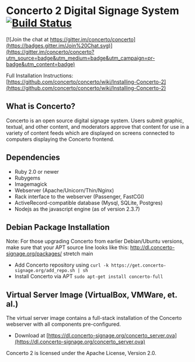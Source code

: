 # Concerto 2 Digital Signage System [![Build Status](https://travis-ci.org/concerto/concerto.png?branch=master)](https://travis-ci.org/concerto/concerto)

[![Join the chat at https://gitter.im/concerto/concerto](https://badges.gitter.im/Join%20Chat.svg)](https://gitter.im/concerto/concerto?utm_source=badge&utm_medium=badge&utm_campaign=pr-badge&utm_content=badge)

Full Installation Instructions: [https://github.com/concerto/concerto/wiki/Installing-Concerto-2](https://github.com/concerto/concerto/wiki/Installing-Concerto-2)

## What is Concerto?
Concerto is an open source digital signage system. Users submit graphic, textual, and other content, and moderators approve that content for use in a variety of content feeds which are displayed on screens connected to computers displaying the Concerto frontend.

## Dependencies
* Ruby 2.0 or newer
* Rubygems
* Imagemagick
* Webserver (Apache/Unicorn/Thin/Nginx)
* Rack interface to the webserver (Passenger, FastCGI)
* ActiveRecord-compatible database (Mysql, SQLite, Postgres)
* Nodejs as the javascript engine (as of version 2.3.7)

## Debian Package Installation
Note: For those upgrading Concerto from earlier Debian/Ubuntu versions, make sure that your APT source line looks like this: http://dl.concerto-signage.org/packages/ stretch main

* Add Concerto repository using ```curl -k https://get.concerto-signage.org/add_repo.sh | sh```
* Install Concerto via APT ```sudo apt-get install concerto-full```

## Virtual Server Image (VirtualBox, VMWare, et. al.)
The virtual server image contains a full-stack installation of the Concerto webserver with all components pre-configured.

* Download at [https://dl.concerto-signage.org/concerto_server.ova](https://dl.concerto-signage.org/concerto_server.ova)

Concerto 2 is licensed under the Apache License, Version 2.0.
